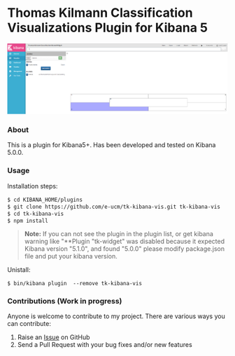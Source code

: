 # Thomas Kilmann Classification Visualizations Plugin for Kibana 5


![Screenshot](images/kibana_info.PNG)

### About
This is a plugin for Kibana5+. Has been developed and tested on Kibana 5.0.0.

### Usage
Installation steps:
```
$ cd KIBANA_HOME/plugins
$ git clone https://github.com/e-ucm/tk-kibana-vis.git tk-kibana-vis
$ cd tk-kibana-vis
$ npm install
```
> **Note:** If you can not see the plugin in the plugin list, or get kibana warning like "**Plugin "tk-widget" was disabled because it expected Kibana version "5.1.0", and found "5.0.0" please modify package.json file and put your kibana version.

Unistall:
```
$ bin/kibana plugin  --remove tk-kibana-vis
```

### Contributions (Work in progress)
Anyone is welcome to contribute to my project. There are various ways you can contribute:

1. Raise an [Issue](https://github.com/e-ucm/tk-kibana-vis/issues) on GitHub
2. Send a Pull Request with your bug fixes and/or new features
